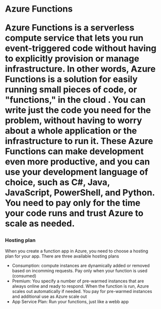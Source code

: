 <h1> Azure Functions
<p> Azure Functions is a serverless compute service that lets you run event-triggered code without having to explicitly provision or manage infrastructure.
In other words, <b>Azure Functions is a solution for easily running small pieces of code, or "functions," in the cloud </b>. 
You can write just the code you need for the problem, without having to worry about a whole application or the infrastructure to run it. 
These Azure Functions can make development even more productive, and you can use your development language of choice, 
such as C#, Java, JavaScript, PowerShell, and Python. You need to pay only for the time your code runs and trust Azure to scale as needed. 
</p>

<h3> Hosting plan </h3>
<p> When you create a function app in Azure, you need to choose a hosting plan for your app. There are three available hosting plans </p>
<ul>
<li> Consumption: compute instances are dynamically added or removed based on incomming requests. Pay only when your function is used (consumed)</li>
<li> Premium: You specify a number of pre-warmed instances that are always online and ready to respond. When the function is run, Azure scales out automatically if needed. 
You pay for pre-warmed instances and additional use as Azure scale out</li>
<li> App Service Plan: Run your functions, just like a webb app</li>
</ul>
